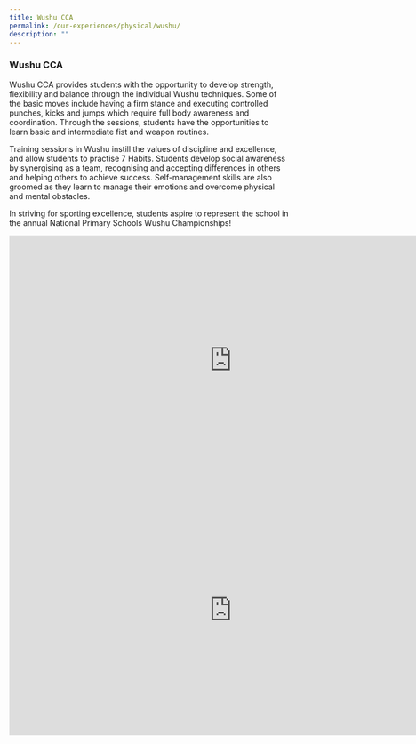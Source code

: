 ```yaml
---
title: Wushu CCA
permalink: /our-experiences/physical/wushu/
description: ""
---
```


### **Wushu CCA**
Wushu CCA provides students with the opportunity to develop strength, flexibility and balance through the individual Wushu techniques. Some of the basic moves include having a firm stance and executing controlled punches, kicks and jumps which require full body awareness and coordination. Through the sessions, students have the opportunities to learn basic and intermediate fist and weapon routines.&nbsp;

Training sessions in Wushu instill the values of discipline and excellence, and allow students to practise 7 Habits. Students develop social awareness by synergising as a team, recognising and accepting differences in others and helping others to achieve success. Self-management skills are also groomed as they learn to manage their emotions and overcome physical and mental obstacles.

In striving for sporting excellence, students aspire to represent the school in the annual National Primary Schools Wushu&nbsp;Championships!

<iframe allowfullscreen="" allow="accelerometer; autoplay; clipboard-write; encrypted-media; gyroscope; picture-in-picture" frameborder="0" title="Wushu CCA promo video" src="https://www.youtube.com/embed/C1pZE_jjc2w" height="450" width="800"></iframe>

<iframe allowfullscreen="true" height="450" width="800" frameborder="0" src="https://docs.google.com/presentation/d/e/2PACX-1vT7YkwLkj-YIZuTXgrWYhJ2LzUEAqSn5nJ2fjzL9ErP8Va1JRV75wB4SqbmzBtfI1iM5_KBV0jkThNI/embed?start=false&amp;loop=false&amp;delayms=3000"></iframe>